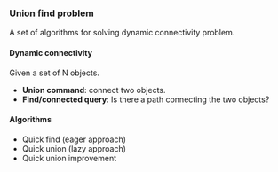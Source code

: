 ### Union find problem
A set of algorithms for solving dynamic connectivity problem.

#### Dynamic connectivity
Given a set of N objects.
- **Union command**: connect two objects.
- **Find/connected query**: Is there a path connecting the two objects?

#### Algorithms
- Quick find (eager approach)
- Quick union (lazy approach)
- Quick union improvement
